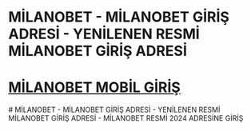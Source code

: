 # MİLANOBET - MİLANOBET GİRİŞ ADRESİ - YENİLENEN RESMİ MİLANOBET GİRİŞ ADRESİ
<h1><a href="https://rb.gy/9tjkzp" title="MİLANOBET MOBİL GİRİŞ">MİLANOBET MOBİL GİRİŞ</a></h1>
# MİLANOBET - MİLANOBET GİRİŞ ADRESİ - YENİLENEN RESMİ MİLANOBET GİRİŞ ADRESİ - MİLANOBET RESMİ 2024 ADRESİNE GİRİŞ
